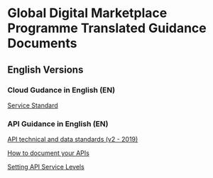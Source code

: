 # Global Digital Marketplace Programme Translated Guidance Documents


## English Versions


### Cloud Gudance in English (EN)

[Service Standard](service-standard-en)


### API Guidance in English (EN)

[API technical and data standards (v2 - 2019)](API_technical_and_data_standards_en)


[How to document your APIs](how_to_document_apis_en)


[Setting API Service Levels](setting_API_service_levels_en)




